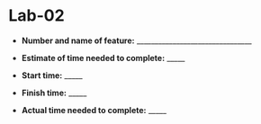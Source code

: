 # Lab-02

- **Number and name of feature:** ________________________________

- **Estimate of time needed to complete:** _____

- **Start time:** _____

- **Finish time:** _____

- **Actual time needed to complete:** _____